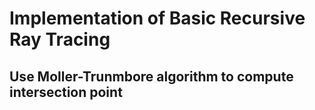 # Implementation of Basic Recursive Ray Tracing

## Use Moller-Trunmbore algorithm to compute intersection point

